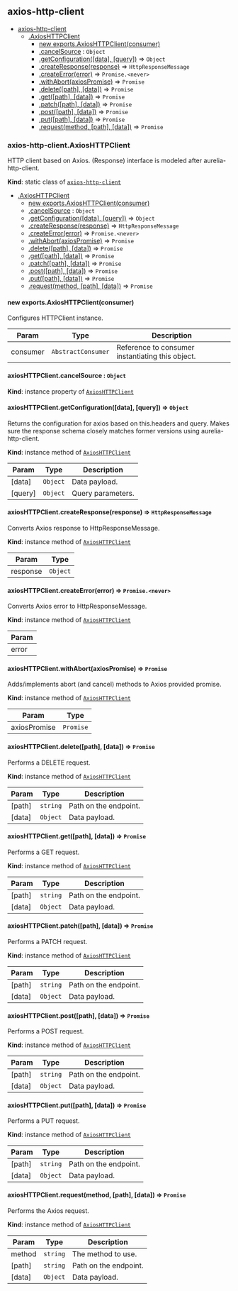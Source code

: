 <a name="module_axios-http-client"></a>

## axios-http-client

* [axios-http-client](#module_axios-http-client)
    * [.AxiosHTTPClient](#module_axios-http-client.AxiosHTTPClient)
        * [new exports.AxiosHTTPClient(consumer)](#new_module_axios-http-client.AxiosHTTPClient_new)
        * [.cancelSource](#module_axios-http-client.AxiosHTTPClient+cancelSource) : <code>Object</code>
        * [.getConfiguration([data], [query])](#module_axios-http-client.AxiosHTTPClient+getConfiguration) ⇒ <code>Object</code>
        * [.createResponse(response)](#module_axios-http-client.AxiosHTTPClient+createResponse) ⇒ <code>HttpResponseMessage</code>
        * [.createError(error)](#module_axios-http-client.AxiosHTTPClient+createError) ⇒ <code>Promise.&lt;never&gt;</code>
        * [.withAbort(axiosPromise)](#module_axios-http-client.AxiosHTTPClient+withAbort) ⇒ <code>Promise</code>
        * [.delete([path], [data])](#module_axios-http-client.AxiosHTTPClient+delete) ⇒ <code>Promise</code>
        * [.get([path], [data])](#module_axios-http-client.AxiosHTTPClient+get) ⇒ <code>Promise</code>
        * [.patch([path], [data])](#module_axios-http-client.AxiosHTTPClient+patch) ⇒ <code>Promise</code>
        * [.post([path], [data])](#module_axios-http-client.AxiosHTTPClient+post) ⇒ <code>Promise</code>
        * [.put([path], [data])](#module_axios-http-client.AxiosHTTPClient+put) ⇒ <code>Promise</code>
        * [.request(method, [path], [data])](#module_axios-http-client.AxiosHTTPClient+request) ⇒ <code>Promise</code>

<a name="module_axios-http-client.AxiosHTTPClient"></a>

### axios-http-client.AxiosHTTPClient
HTTP client based on Axios.
(Response) interface is modeled after aurelia-http-client.

**Kind**: static class of [<code>axios-http-client</code>](#module_axios-http-client)  

* [.AxiosHTTPClient](#module_axios-http-client.AxiosHTTPClient)
    * [new exports.AxiosHTTPClient(consumer)](#new_module_axios-http-client.AxiosHTTPClient_new)
    * [.cancelSource](#module_axios-http-client.AxiosHTTPClient+cancelSource) : <code>Object</code>
    * [.getConfiguration([data], [query])](#module_axios-http-client.AxiosHTTPClient+getConfiguration) ⇒ <code>Object</code>
    * [.createResponse(response)](#module_axios-http-client.AxiosHTTPClient+createResponse) ⇒ <code>HttpResponseMessage</code>
    * [.createError(error)](#module_axios-http-client.AxiosHTTPClient+createError) ⇒ <code>Promise.&lt;never&gt;</code>
    * [.withAbort(axiosPromise)](#module_axios-http-client.AxiosHTTPClient+withAbort) ⇒ <code>Promise</code>
    * [.delete([path], [data])](#module_axios-http-client.AxiosHTTPClient+delete) ⇒ <code>Promise</code>
    * [.get([path], [data])](#module_axios-http-client.AxiosHTTPClient+get) ⇒ <code>Promise</code>
    * [.patch([path], [data])](#module_axios-http-client.AxiosHTTPClient+patch) ⇒ <code>Promise</code>
    * [.post([path], [data])](#module_axios-http-client.AxiosHTTPClient+post) ⇒ <code>Promise</code>
    * [.put([path], [data])](#module_axios-http-client.AxiosHTTPClient+put) ⇒ <code>Promise</code>
    * [.request(method, [path], [data])](#module_axios-http-client.AxiosHTTPClient+request) ⇒ <code>Promise</code>

<a name="new_module_axios-http-client.AxiosHTTPClient_new"></a>

#### new exports.AxiosHTTPClient(consumer)
Configures HTTPClient instance.


| Param | Type | Description |
| --- | --- | --- |
| consumer | <code>AbstractConsumer</code> | Reference to consumer instantiating this object. |

<a name="module_axios-http-client.AxiosHTTPClient+cancelSource"></a>

#### axiosHTTPClient.cancelSource : <code>Object</code>
**Kind**: instance property of [<code>AxiosHTTPClient</code>](#module_axios-http-client.AxiosHTTPClient)  
<a name="module_axios-http-client.AxiosHTTPClient+getConfiguration"></a>

#### axiosHTTPClient.getConfiguration([data], [query]) ⇒ <code>Object</code>
Returns the configuration for axios based on this.headers and query.
Makes sure the response schema closely matches former versions using aurelia-http-client.

**Kind**: instance method of [<code>AxiosHTTPClient</code>](#module_axios-http-client.AxiosHTTPClient)  

| Param | Type | Description |
| --- | --- | --- |
| [data] | <code>Object</code> | Data payload. |
| [query] | <code>Object</code> | Query parameters. |

<a name="module_axios-http-client.AxiosHTTPClient+createResponse"></a>

#### axiosHTTPClient.createResponse(response) ⇒ <code>HttpResponseMessage</code>
Converts Axios response to HttpResponseMessage.

**Kind**: instance method of [<code>AxiosHTTPClient</code>](#module_axios-http-client.AxiosHTTPClient)  

| Param | Type |
| --- | --- |
| response | <code>Object</code> | 

<a name="module_axios-http-client.AxiosHTTPClient+createError"></a>

#### axiosHTTPClient.createError(error) ⇒ <code>Promise.&lt;never&gt;</code>
Converts Axios error to HttpResponseMessage.

**Kind**: instance method of [<code>AxiosHTTPClient</code>](#module_axios-http-client.AxiosHTTPClient)  

| Param |
| --- |
| error | 

<a name="module_axios-http-client.AxiosHTTPClient+withAbort"></a>

#### axiosHTTPClient.withAbort(axiosPromise) ⇒ <code>Promise</code>
Adds/implements abort (and cancel) methods to Axios provided promise.

**Kind**: instance method of [<code>AxiosHTTPClient</code>](#module_axios-http-client.AxiosHTTPClient)  

| Param | Type |
| --- | --- |
| axiosPromise | <code>Promise</code> | 

<a name="module_axios-http-client.AxiosHTTPClient+delete"></a>

#### axiosHTTPClient.delete([path], [data]) ⇒ <code>Promise</code>
Performs a DELETE request.

**Kind**: instance method of [<code>AxiosHTTPClient</code>](#module_axios-http-client.AxiosHTTPClient)  

| Param | Type | Description |
| --- | --- | --- |
| [path] | <code>string</code> | Path on the endpoint. |
| [data] | <code>Object</code> | Data payload. |

<a name="module_axios-http-client.AxiosHTTPClient+get"></a>

#### axiosHTTPClient.get([path], [data]) ⇒ <code>Promise</code>
Performs a GET request.

**Kind**: instance method of [<code>AxiosHTTPClient</code>](#module_axios-http-client.AxiosHTTPClient)  

| Param | Type | Description |
| --- | --- | --- |
| [path] | <code>string</code> | Path on the endpoint. |
| [data] | <code>Object</code> | Data payload. |

<a name="module_axios-http-client.AxiosHTTPClient+patch"></a>

#### axiosHTTPClient.patch([path], [data]) ⇒ <code>Promise</code>
Performs a PATCH request.

**Kind**: instance method of [<code>AxiosHTTPClient</code>](#module_axios-http-client.AxiosHTTPClient)  

| Param | Type | Description |
| --- | --- | --- |
| [path] | <code>string</code> | Path on the endpoint. |
| [data] | <code>Object</code> | Data payload. |

<a name="module_axios-http-client.AxiosHTTPClient+post"></a>

#### axiosHTTPClient.post([path], [data]) ⇒ <code>Promise</code>
Performs a POST request.

**Kind**: instance method of [<code>AxiosHTTPClient</code>](#module_axios-http-client.AxiosHTTPClient)  

| Param | Type | Description |
| --- | --- | --- |
| [path] | <code>string</code> | Path on the endpoint. |
| [data] | <code>Object</code> | Data payload. |

<a name="module_axios-http-client.AxiosHTTPClient+put"></a>

#### axiosHTTPClient.put([path], [data]) ⇒ <code>Promise</code>
Performs a PUT request.

**Kind**: instance method of [<code>AxiosHTTPClient</code>](#module_axios-http-client.AxiosHTTPClient)  

| Param | Type | Description |
| --- | --- | --- |
| [path] | <code>string</code> | Path on the endpoint. |
| [data] | <code>Object</code> | Data payload. |

<a name="module_axios-http-client.AxiosHTTPClient+request"></a>

#### axiosHTTPClient.request(method, [path], [data]) ⇒ <code>Promise</code>
Performs the Axios request.

**Kind**: instance method of [<code>AxiosHTTPClient</code>](#module_axios-http-client.AxiosHTTPClient)  

| Param | Type | Description |
| --- | --- | --- |
| method | <code>string</code> | The method to use. |
| [path] | <code>string</code> | Path on the endpoint. |
| [data] | <code>Object</code> | Data payload. |

